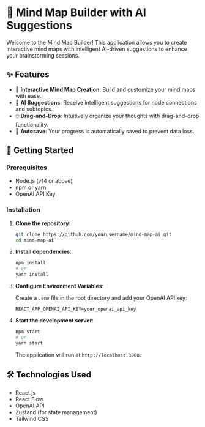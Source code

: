 # 🧠 Mind Map Builder with AI Suggestions

Welcome to the Mind Map Builder! This application allows you to create interactive mind maps with intelligent AI-driven suggestions to enhance your brainstorming sessions.

## ✨ Features

- 🎨 **Interactive Mind Map Creation**: Build and customize your mind maps with ease.
- 🧠 **AI Suggestions**: Receive intelligent suggestions for node connections and subtopics.
- 🖱️ **Drag-and-Drop**: Intuitively organize your thoughts with drag-and-drop functionality.
- 💾 **Autosave**: Your progress is automatically saved to prevent data loss.

## 🚀 Getting Started

### Prerequisites

- Node.js (v14 or above)
- npm or yarn
- OpenAI API Key

### Installation

1. **Clone the repository**:

   ```bash
   git clone https://github.com/yourusername/mind-map-ai.git
   cd mind-map-ai
   ```

2. **Install dependencies**:

   ```bash
   npm install
   # or
   yarn install
   ```

3. **Configure Environment Variables**:

   Create a `.env` file in the root directory and add your OpenAI API key:

   ```env
   REACT_APP_OPENAI_API_KEY=your_openai_api_key
   ```

4. **Start the development server**:

   ```bash
   npm start
   # or
   yarn start
   ```

   The application will run at `http://localhost:3000`.

## 🛠️ Technologies Used

- React.js
- React Flow
- OpenAI API
- Zustand (for state management)
- Tailwind CSS
